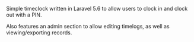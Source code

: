 Simple timeclock written in Laravel 5.6 to allow users to clock in and clock out with a PIN.

Also features an admin section to allow editing timelogs, as well as viewing/exporting records.
